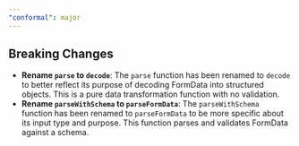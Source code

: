 ```yaml
---
"conformal": major
---
```


## Breaking Changes

- **Rename `parse` to `decode`**: The `parse` function has been renamed to `decode` to better reflect its purpose of decoding FormData into structured objects. This is a pure data transformation function with no validation.
- **Rename `parseWithSchema` to `parseFormData`**: The `parseWithSchema` function has been renamed to `parseFormData` to be more specific about its input type and purpose. This function parses and validates FormData against a schema.
